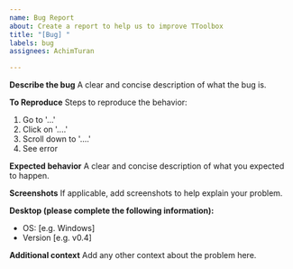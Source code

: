 ```yaml
---
name: Bug Report
about: Create a report to help us to improve TToolbox
title: "[Bug] "
labels: bug
assignees: AchimTuran

---
```


**Describe the bug**
A clear and concise description of what the bug is.

**To Reproduce**
Steps to reproduce the behavior:
1. Go to '...'
2. Click on '....'
3. Scroll down to '....'
4. See error

**Expected behavior**
A clear and concise description of what you expected to happen.

**Screenshots**
If applicable, add screenshots to help explain your problem.

**Desktop (please complete the following information):**
 - OS: [e.g. Windows]
 - Version [e.g. v0.4]

**Additional context**
Add any other context about the problem here.
